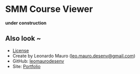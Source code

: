 # SMM Course Viewer

**under construction**



## Also look ~

- [License](https://github.com/leomaurodesenv/smm-course-view/blob/master/LICENSE)
- Create by Leonardo Mauro (leo.mauro.desenv@gmail.com)
- GitHub: [leomaurodesenv](https://github.com/leomaurodesenv/)
- Site: [Portfolio](http://leonardomauro.com/portfolio/)